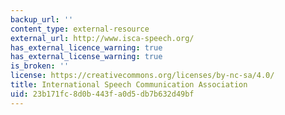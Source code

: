 ```yaml
---
backup_url: ''
content_type: external-resource
external_url: http://www.isca-speech.org/
has_external_licence_warning: true
has_external_license_warning: true
is_broken: ''
license: https://creativecommons.org/licenses/by-nc-sa/4.0/
title: International Speech Communication Association
uid: 23b171fc-8d0b-443f-a0d5-db7b632d49bf
---
```

